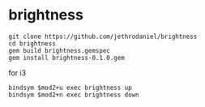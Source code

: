 # brightness

```
git clone https://github.com/jethrodaniel/brightness
cd brightness
gem build brightness.gemspec
gem install brightness-0.1.0.gem
```

for i3

```
bindsym $mod2+u exec brightness up
bindsym $mod2+n exec brightness down
```
